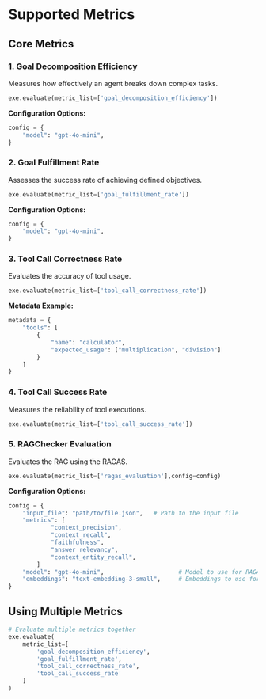 # Supported Metrics

## Core Metrics

### 1. Goal Decomposition Efficiency
Measures how effectively an agent breaks down complex tasks.

```python
exe.evaluate(metric_list=['goal_decomposition_efficiency'])
```

**Configuration Options:**
```python
config = {
    "model": "gpt-4o-mini",
}
```

### 2. Goal Fulfillment Rate
Assesses the success rate of achieving defined objectives.

```python
exe.evaluate(metric_list=['goal_fulfillment_rate'])
```

**Configuration Options:**
```python
config = {
    "model": "gpt-4o-mini",
}
```

### 3. Tool Call Correctness Rate
Evaluates the accuracy of tool usage.

```python
exe.evaluate(metric_list=['tool_call_correctness_rate'])
```

**Metadata Example:**
```python
metadata = {
    "tools": [
        {
            "name": "calculator",
            "expected_usage": ["multiplication", "division"]
        }
    ]
}
```

### 4. Tool Call Success Rate
Measures the reliability of tool executions.

```python
exe.evaluate(metric_list=['tool_call_success_rate'])
```

### 5. RAGChecker Evaluation
Evaluates the RAG using the RAGAS.

```python
exe.evaluate(metric_list=['ragas_evaluation'],config=config)
```

**Configuration Options:**
```python
config = {
    "input_file": "path/to/file.json",   # Path to the input file
    "metrics": [
            "context_precision",
            "context_recall",
            "faithfulness",
            "answer_relevancy",
            "context_entity_recall",
        ]
    "model": "gpt-4o-mini",                     # Model to use for RAGAS (Only openai models are supported)
    "embeddings": "text-embedding-3-small",     # Embeddings to use for RAGAS (only openai embeddings are supported)
}
```

## Using Multiple Metrics
```python
# Evaluate multiple metrics together
exe.evaluate(
    metric_list=[
        'goal_decomposition_efficiency',
        'goal_fulfillment_rate',
        'tool_call_correctness_rate',
        'tool_call_success_rate'
    ]
)
```